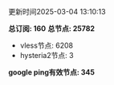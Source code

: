 更新时间2025-03-04 13:10:13

**总订阅: 160**
**总节点: 25782**
- vless节点: 6208
- hysteria2节点: 3

**google ping有效节点: 345**
